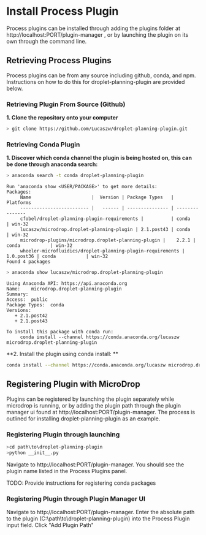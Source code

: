 # Install Process Plugin

Process plugins can be installed through adding the plugins folder at http://localhost:PORT/plugin-manager , or by launching the plugin on its own through the command line.


## Retrieving Process Plugins

Process plugins can be from any source including github, conda, and npm. Instructions on how to do this for droplet-planning-plugin are provided below.

### Retrieving Plugin From Source (Github)

**1. Clone the repository onto your computer**
```sh
> git clone https://github.com/Lucaszw/droplet-planning-plugin.git
```

### Retrieving Conda Plugin

**1. Discover which conda channel the plugin is being hosted on, this can be done through anaconda search:**
```sh
> anaconda search -t conda droplet-planning-plugin
```
```
Run 'anaconda show <USER/PACKAGE>' to get more details:
Packages:
     Name                      |  Version | Package Types   | Platforms
     ------------------------- |   ------ | --------------- | ---------------
     cfobel/droplet-planning-plugin-requirements |          | conda           | win-32
     lucaszw/microdrop.droplet-planning-plugin | 2.1.post43 | conda           | win-32
     microdrop-plugins/microdrop.droplet-planning-plugin |    2.2.1 | conda           | win-32
     wheeler-microfluidics/droplet-planning-plugin-requirements | 1.0.post36 | conda           | win-32
Found 4 packages
```
```sh
> anaconda show lucaszw/microdrop.droplet-planning-plugin
```
```
Using Anaconda API: https://api.anaconda.org
Name:    microdrop.droplet-planning-plugin
Summary:
Access:  public
Package Types:  conda
Versions:
   + 2.1.post42
   + 2.1.post43

To install this package with conda run:
     conda install --channel https://conda.anaconda.org/lucaszw microdrop.droplet-planning-plugin
```

**2. Install the plugin using conda install: **
```sh
conda install --channel https://conda.anaconda.org/lucaszw microdrop.droplet-planning-plugin
```


## Registering Plugin with MicroDrop ##

Plugins can be registered by launching the plugin separately while microdrop is running, or by adding the plugin path through the plugin manager ui found at http://localhost:PORT/plugin-manager. The process is outlined for installing droplet-planning-plugin as an example.

### Registering Plugin through launching ###

```sh
>cd path\to\droplet-planning-plugin
>python __init__.py
```

Navigate to http://localhost:PORT/plugin-manager. You should see the plugin name listed in the Process Plugins panel.

TODO: Provide instructions for registering conda packages

### Registering Plugin through Plugin Manager UI ###

Navigate to http://localhost:PORT/plugin-manager. Enter the absolute path to the plugin (C:\path\to\droplet-planning-plugin) into the Process Plugin input field. Click "Add Plugin Path"
